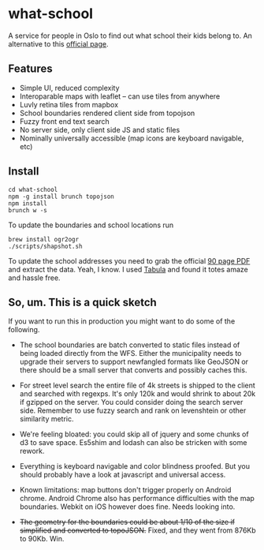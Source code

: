 what-school
===========

A service for people in Oslo to find out what school their kids belong to. An alternative to this [official page](http://www.utdanningsetaten.oslo.kommune.no/skoletilhoerighet/).

## Features

- Simple UI, reduced complexity
- Interoparable maps with leaflet – can use tiles from anywhere
- Luvly retina tiles from mapbox
- School boundaries rendered client side from topojson
- Fuzzy front end text search
- No server side, only client side JS and static files
- Nominally universally accessible (map icons are keyboard navigable, etc)

## Install

```
cd what-school
npm -g install brunch topojson
npm install
brunch w -s
```

To update the boundaries and school locations run

```
brew install ogr2ogr
./scripts/shapshot.sh
```

To update the school addresses you need to grab the official [90 page PDF](http://www.utdanningsetaten.oslo.kommune.no/getfile.php/utdanningsetaten%20%28UDE%29/Internett%20%28UDE%29/ASA/Dokumenter/Alfabetisk%20gateregister%20skoletilh%C3%B8righet%20per%20112013.pdf) and extract the data. Yeah, I know. I used [Tabula](http://tabula.nerdpower.org/) and found it totes amaze and hassle free.

## So, um. This is a quick sketch

If you want to run this in production you might want to do some of the following.

- The school boundaries are batch converted to static files instead of being loaded directly from the WFS. Either the municipality needs to upgrade their servers to support newfangled formats like GeoJSON or there should be a small server that converts and possibly caches this.

- For street level search the entire file of 4k streets is shipped to the client and searched with regexps. It's only 120k and would shrink to about 20k if gzipped on the server. You could consider doing the search server side. Remember to use fuzzy search and rank on levenshtein or other similarity metric.

- We're feeling bloated: you could skip all of jquery and some chunks of d3 to save space. Es5shim and lodash can also be stricken with some rework.

- Everything is keyboard navigable and color blindness proofed. But you should probably have a look at javascript and universal access. 

- Known limitations: map buttons don't trigger properly on Android chrome. Android Chrome also has performance difficulties with the map boundaries. Webkit on iOS however does fine. Needs looking into.

- ~~The geometry for the boundaries could be about 1/10 of the size if simplified and converted to topoJSON.~~ Fixed, and they went from 876Kb to 90Kb. Win.

